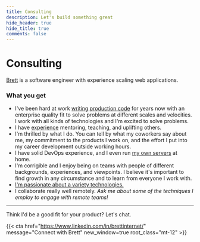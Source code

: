 ```yaml
---
title: Consulting
description: Let's build something great
hide_header: true
hide_title: true
comments: false
---
```


# Consulting

[Brett](/about) is a software engineer with experience scaling web applications.

### What you get

- I've been hard at work
  [writing production code](https://github.com/brettinternet) for years now with
  an enterprise quality fit to solve problems at different scales and
  velocities. I work with all kinds of technologies and I'm excited to solve
  problems.
- I have [experience](/resume.pdf) mentoring, teaching, and uplifting others.
- I'm thrilled by what I do. You can tell by what my coworkers say about me, my
  commitment to the products I work on, and the effort I put into my career
  development outside working hours.
- I have solid DevOps experience, and I even run [my own servers](/homelab) at
  home.
- I'm corrigible and I enjoy being on teams with people of different
  backgrounds, experiences, and viewpoints. I believe it's important to find
  growth in any circumstance and to learn from everyone I work with.
- [I'm passionate about a variety technologies.](/resume.pdf)
- I collaborate really well remotely. _Ask me about some of the techniques I
  employ to engage with remote teams!_

---

Think I'd be a good fit for your product? Let's chat.

{{< cta href="https://www.linkedin.com/in/brettinternet/" message="Connect with Brett" new_window=true root_class="mt-12" >}}
